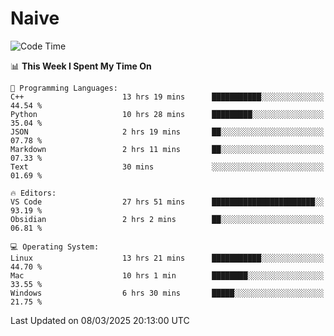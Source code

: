 # Naive
<!-- ## 日拱一卒，功不唐捐 -->
<!-- [![GitHub Streak](https://streak-stats.demolab.com/?user=XiaoXKKK)](https://git.io/streak-stats) -->
<!--START_SECTION:waka-->
![Code Time](http://img.shields.io/badge/Code%20Time-328%20hrs-blue)

📊 **This Week I Spent My Time On** 

```text
💬 Programming Languages: 
C++                      13 hrs 19 mins      ███████████░░░░░░░░░░░░░░   44.54 % 
Python                   10 hrs 28 mins      █████████░░░░░░░░░░░░░░░░   35.04 % 
JSON                     2 hrs 19 mins       ██░░░░░░░░░░░░░░░░░░░░░░░   07.78 % 
Markdown                 2 hrs 11 mins       ██░░░░░░░░░░░░░░░░░░░░░░░   07.33 % 
Text                     30 mins             ░░░░░░░░░░░░░░░░░░░░░░░░░   01.69 % 

🔥 Editors: 
VS Code                  27 hrs 51 mins      ███████████████████████░░   93.19 % 
Obsidian                 2 hrs 2 mins        ██░░░░░░░░░░░░░░░░░░░░░░░   06.81 % 

💻 Operating System: 
Linux                    13 hrs 21 mins      ███████████░░░░░░░░░░░░░░   44.70 % 
Mac                      10 hrs 1 min        ████████░░░░░░░░░░░░░░░░░   33.55 % 
Windows                  6 hrs 30 mins       █████░░░░░░░░░░░░░░░░░░░░   21.75 % 
```


 Last Updated on 08/03/2025 20:13:00 UTC
<!--END_SECTION:waka-->
